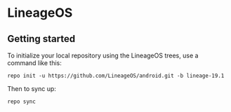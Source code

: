 LineageOS
===========

Getting started
---------------

To initialize your local repository using the LineageOS trees, use a command like this:
```
repo init -u https://github.com/LineageOS/android.git -b lineage-19.1
```
Then to sync up:
```
repo sync
```
